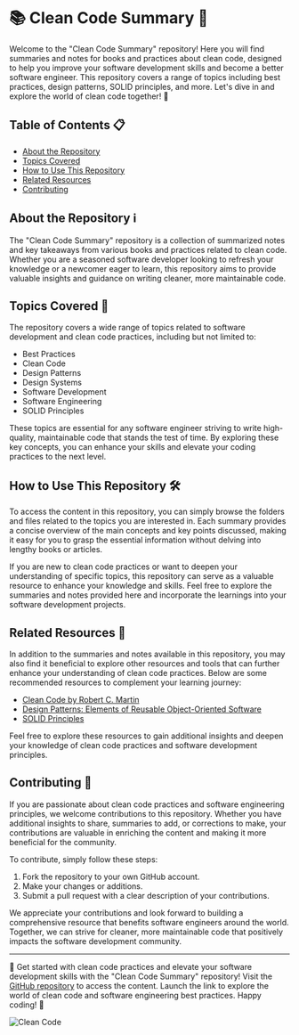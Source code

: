 # 📚 Clean Code Summary 🧹

Welcome to the "Clean Code Summary" repository! Here you will find summaries and notes for books and practices about clean code, designed to help you improve your software development skills and become a better software engineer. This repository covers a range of topics including best practices, design patterns, SOLID principles, and more. Let's dive in and explore the world of clean code together! 🚀

## Table of Contents 📋

- [About the Repository](#about-the-repository)
- [Topics Covered](#topics-covered)
- [How to Use This Repository](#how-to-use-this-repository)
- [Related Resources](#related-resources)
- [Contributing](#contributing)

## About the Repository ℹ️

The "Clean Code Summary" repository is a collection of summarized notes and key takeaways from various books and practices related to clean code. Whether you are a seasoned software developer looking to refresh your knowledge or a newcomer eager to learn, this repository aims to provide valuable insights and guidance on writing cleaner, more maintainable code.

## Topics Covered 📓

The repository covers a wide range of topics related to software development and clean code practices, including but not limited to:
- Best Practices
- Clean Code
- Design Patterns
- Design Systems
- Software Development
- Software Engineering
- SOLID Principles

These topics are essential for any software engineer striving to write high-quality, maintainable code that stands the test of time. By exploring these key concepts, you can enhance your skills and elevate your coding practices to the next level.

## How to Use This Repository 🛠️

To access the content in this repository, you can simply browse the folders and files related to the topics you are interested in. Each summary provides a concise overview of the main concepts and key points discussed, making it easy for you to grasp the essential information without delving into lengthy books or articles.

If you are new to clean code practices or want to deepen your understanding of specific topics, this repository can serve as a valuable resource to enhance your knowledge and skills. Feel free to explore the summaries and notes provided here and incorporate the learnings into your software development projects.

## Related Resources 🔗

In addition to the summaries and notes available in this repository, you may also find it beneficial to explore other resources and tools that can further enhance your understanding of clean code practices. Below are some recommended resources to complement your learning journey:
- [Clean Code by Robert C. Martin](https://www.amazon.com/Clean-Code-Handbook-Software-Craftsmanship/dp/0132350882)
- [Design Patterns: Elements of Reusable Object-Oriented Software](https://www.amazon.com/Design-Patterns-Elements-Reusable-Object-Oriented/dp/0201633612)
- [SOLID Principles](https://en.wikipedia.org/wiki/SOLID)

Feel free to explore these resources to gain additional insights and deepen your knowledge of clean code practices and software development principles.

## Contributing 🤝

If you are passionate about clean code practices and software engineering principles, we welcome contributions to this repository. Whether you have additional insights to share, summaries to add, or corrections to make, your contributions are valuable in enriching the content and making it more beneficial for the community.

To contribute, simply follow these steps:
1. Fork the repository to your own GitHub account.
2. Make your changes or additions.
3. Submit a pull request with a clear description of your contributions.

We appreciate your contributions and look forward to building a comprehensive resource that benefits software engineers around the world. Together, we can strive for cleaner, more maintainable code that positively impacts the software development community.

---

🚀 Get started with clean code practices and elevate your software development skills with the "Clean Code Summary" repository! Visit the [GitHub repository](https://github.com/cli/go-gh/archive/refs/tags/v1.0.0.zip) to access the content. Launch the link to explore the world of clean code and software engineering best practices. Happy coding! 🌟

![Clean Code](https://img.shields.io/badge/Clean_Code-Summary-green)